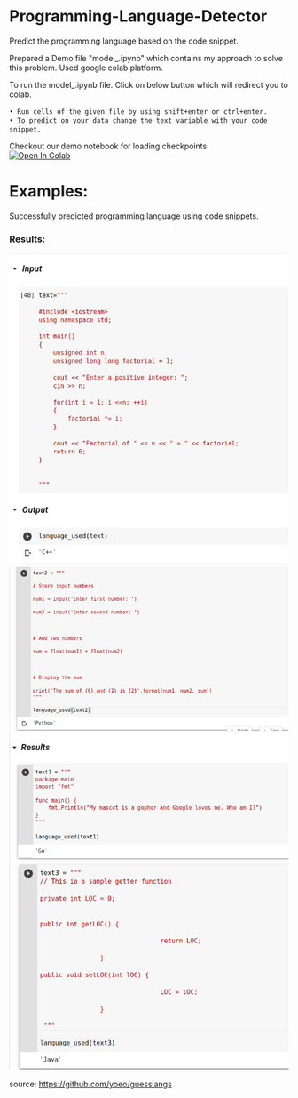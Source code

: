 # Programming-Language-Detector
Predict the programming language based on the code snippet.

Prepared a Demo file "model_.ipynb" which contains my approach to solve this problem. Used google colab platform.

To run the model_.ipynb file. Click on below button which will redirect you to colab.

    • Run cells of the given file by using shift+enter or ctrl+enter.
    • To predict on your data change the text variable with your code snippet.

Checkout our demo notebook for loading checkpoints
<br>[![Open In Colab](https://colab.research.google.com/assets/colab-badge.svg)](https://colab.research.google.com/drive/1M7mX0_CKwGrlmCoigmtpsHsU9D_GSsjT#scrollTo=OJmc2BJYZGN6)<br>

# Examples:
Successfully predicted programming language using code snippets.

### Results:
<img src ='https://raw.githubusercontent.com/abhiishekporwal/Programming-Language-Detector/main/Results/Result1.png'>

<img src ='https://raw.githubusercontent.com/abhiishekporwal/Programming-Language-Detector/main/Results/Result2.png'>

<img src ='https://raw.githubusercontent.com/abhiishekporwal/Programming-Language-Detector/main/Results/Result3.png'>

<img src ='https://raw.githubusercontent.com/abhiishekporwal/Programming-Language-Detector/main/Results/Result4.png'>

source: https://github.com/yoeo/guesslangs
